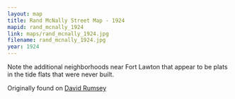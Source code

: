 ```yaml
---
layout: map
title: Rand McNally Street Map - 1924
mapid: rand_mcnally_1924
link: maps/rand_mcnally_1924.jpg
filename: rand_mcnally_1924.jpg
year: 1924
---
```


Note the additional neighborhoods near Fort Lawton that appear to be plats in the tide flats that were never built.

Originally found on [David Rumsey](http://www.davidrumsey.com/luna/servlet/detail/RUMSEY~8~1~201789~3000710:Seattle-?sort=Pub_List_No_InitialSort%2CPub_Date%2CPub_List_No%2CSeries_No&qvq=q:seattle%2Brand;sort:Pub_List_No_InitialSort%2CPub_Date%2CPub_List_No%2CSeries_No;lc:RUMSEY~8~1&mi=0&trs=6)
